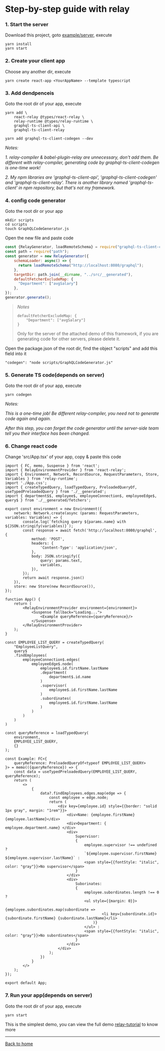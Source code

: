 # Step-by-step guide with relay


### 1. Start the server

Download this project, goto [example/server](example/server), execute
```
yarn install
yarn start
```

### 2. Create your client app

Choose any another dir, execute
```
yarn create react-app <YourAppName> --template typescript
```

### 3. Add dendpenceis

Goto the root dir of your app, execute
```
yarn add \
    react-relay @types/react-relay \
    relay-runtime @types/relay-runtime \
    graphql-ts-client-api \
    graphql-ts-client-relay

yarn add graphql-ts-client-codegen --dev
``` 
*Notes:*

*1. relay-compiler & babel-plugin-relay are unnecessary, don't add them. Be different with relay-compiler, generating code by graphql-ts-client-codegen is one-time work!*

*2. My npm libraries are 'graphql-ts-client-api', 'graphql-ts-client-codegen' and 'graphql-ts-client-relay'. There is another library named 'graphql-ts-client' in npm repository, but that's not my framework.*

### 4. config code generator

Goto the root dir or your app
```
mkdir scripts
cd scripts
touch GraphQLCodeGenerator.js
``` 
Open the new file and paste code
```js
const {RelayGenerator, loadRemoteSchema} = require("graphql-ts-client-codegen");
const path = require("path");
const generator = new RelayGenerator({
    schemaLoader: async() => {
      return loadRemoteSchema("http://localhost:8080/graphql");
    },
    targetDir: path.join(__dirname, "../src/__generated"),
    defaultFetcherExcludeMap: {
      "Department": ["avgSalary"]
    },
});
generator.generate();
```
> *Notes*
> ```
> defaultFetcherExcludeMap: {
>     "Department": ["avgSalary"]
> }
> ```
> Only for the server of the attached demo of this framework, if you are generating code for other servers, please delete it.

Open the package.json of the root dir, find the object "scripts" and add this field into it
```
"codegen": "node scripts/GraphQLCodeGenerator.js"
```

### 5. Generate TS code(depends on server)

Goto the root dir of your app, execute

```
yarn codegen
``` 
*Notes:*

*This is a one-time job! Be different relay-compiler, you need not to generate code again and again.*

*After this step, you can forget the code generator until the server-side team tell you their interface has been changed.*

### 6. Change react code
Change 'src/App.tsx' of your app, copy & paste this code
```tsx
import { FC, memo, Suspense } from 'react';
import { RelayEnvironmentProvider } from 'react-relay';
import { Environment, Network, RecordSource, RequestParameters, Store, Variables } from 'relay-runtime';
import './App.css';
import { createTypedQuery, loadTypedQuery, PreloadedQueryOf, useTypedPreloadedQuery } from './__generated';
import { department$$, employee$, employeeConnection$, employeeEdge$, query$ } from './__generated/fetchers';

export const environment = new Environment({
    network: Network.create(async (params: RequestParameters, variables: Variables) => {
        console.log(`fetching query ${params.name} with ${JSON.stringify(variables)}`);
        const response = await fetch('http://localhost:8080/graphql', {
            method: 'POST',
            headers: {
                'Content-Type': 'application/json',
            },
            body: JSON.stringify({
                query: params.text,
                variables,
            }),
        }); 
        return await response.json()
    }),
    store: new Store(new RecordSource()),
});

function App() {
    return (
        <RelayEnvironmentProvider environment={environment}>
            <Suspense fallback="Loading...">
                <Example queryReference={queryReference}/>
            </Suspense>
        </RelayEnvironmentProvider>
    );
}

const EMPLOYEE_LIST_QUERY = createTypedQuery(
    "EmployeeListQuery",
    query$
    .findEmployees(
        employeeConnection$.edges(
            employeeEdge$.node(
                employee$.id.firstName.lastName
                .department(
                    department$.id.name
                )
                .supervisor(
                    employee$.id.firstName.lastName
                )
                .subordinates(
                    employee$.id.firstName.lastName
                )
            )
        )
    )
)

const queryReference = loadTypedQuery(
    environment, 
    EMPLOYEE_LIST_QUERY,
    {}
);

const Example: FC<{
    queryReference: PreloadedQueryOf<typeof EMPLOYEE_LIST_QUERY>
}> = memo(({queryReference}) => {
    const data = useTypedPreloadedQuery(EMPLOYEE_LIST_QUERY, queryReference);
    return (
        <>
            {
                data?.findEmployees.edges.map(edge => { 
                    const employee = edge.node;
                    return (
                        <div key={employee.id} style={{border: "solid 1px gray", margin: "1rem"}}>
                            <div>Name: {employee.firstName} {employee.lastName}</div>
                            <div>Department: { employee.department.name} </div>
                            <div>
                                Supervisor: 
                                { 
                                    employee.supervisor !== undefined ? 
                                    `${employee.supervisor.firstName} ${employee.supervisor.lastName}` : 
                                    <span style={{fontStyle: "italic", color: "gray"}}>No supervisor</span>
                                }
                            </div>
                            <div>
                                Suborinates: 
                                {
                                    employee.subordinates.length !== 0 ?
                                    <ul style={{margin: 0}}>
                                        {employee.subordinates.map(subordinate => 
                                            <li key={subordinate.id}>{subordinate.firstName} {subordinate.lastName}</li>
                                        )}
                                    </ul> :
                                    <span style={{fontStyle: "italic", color: "gray"}}>No subordinates</span>
                                }
                            </div>
                        </div>
                    );
                })
            }
        </>
    );
});

export default App;
```

### 7. Run your app(depends on server)

Goto the root dir of your app, execute 
```
yarn start
```

This is the simplest demo, you can view the full demo [relay-tutorial](example/client/relay-tutorial) to know more

____________________

[Back to home](https://github.com/babyfish-ct/graphql-ts-client)

